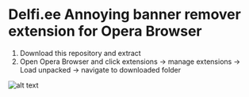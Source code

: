 # Delfi.ee Annoying banner remover extension for Opera Browser

1. Download this repository and extract
2. Open Opera Browser and click extensions -> manage extensions -> Load unpacked -> navigate to downloaded folder

![alt text](https://github.com/VkHyperNova/Delfi.ee-Banner-Remover-for-Opera/blob/master/delfi.PNG?raw=true)
